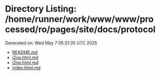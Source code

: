 # Directory Listing: /home/runner/work/www/www/processed/ro/pages/site/docs/protocol
Generated on: Wed May  7 05:21:35 UTC 2025

- [README.md](README.md)
- [i2cp.html.md](i2cp.html.md)
- [i2np.html.md](i2np.html.md)
- [index.html.md](index.html.md)
